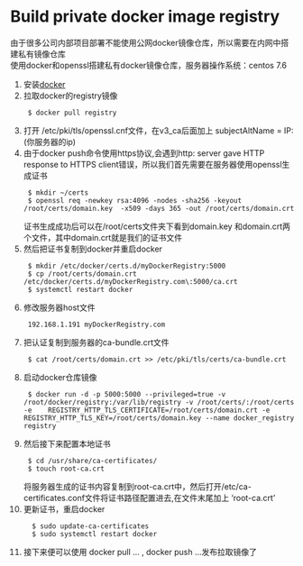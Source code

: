 # Build private docker image registry   

由于很多公司内部项目部署不能使用公网docker镜像仓库，所以需要在内网中搭建私有镜像仓库    
使用docker和openssl搭建私有docker镜像仓库，服务器操作系统：centos 7.6   

1. 安装[docker](https://docs.docker.com/install/linux/docker-ce/centos/)
2. 拉取docker的registry镜像 
   ```
    $ docker pull registry
   ```
3. 打开 /etc/pki/tls/openssl.cnf文件，在v3_ca后面加上 subjectAltName = IP:(你服务器的ip)
4. 由于docker push命令使用https协议,会遇到http: server gave HTTP response to HTTPS client错误，所以我们首先需要在服务器使用openssl生成证书
   ```
    $ mkdir ~/certs
    $ openssl req -newkey rsa:4096 -nodes -sha256 -keyout /root/certs/domain.key  -x509 -days 365 -out /root/certs/domain.crt
   ```
   证书生成成功后可以在/root/certs文件夹下看到domain.key 和domain.crt两个文件，其中domain.crt就是我们的证书文件
5. 然后把证书复制到docker并重启docker
   ```
    $ mkdir /etc/docker/certs.d/myDockerRegistry:5000
    $ cp /root/certs/domain.crt  /etc/docker/certs.d/myDockerRegistry.com\:5000/ca.crt
    $ systemctl restart docker
   ```
6. 修改服务器host文件
   ```
    192.168.1.191 myDockerRegistry.com
   ```
7. 把认证复制到服务器的ca-bundle.crt文件
   ```
    $ cat /root/certs/domain.crt >> /etc/pki/tls/certs/ca-bundle.crt
   ```
8. 启动docker仓库镜像
   ```
    $ docker run -d -p 5000:5000 --privileged=true -v /root/docker/registry:/var/lib/registry -v /root/certs/:/root/certs  -e    REGISTRY_HTTP_TLS_CERTIFICATE=/root/certs/domain.crt -e REGISTRY_HTTP_TLS_KEY=/root/certs/domain.key --name docker_registry registry
   ```
9. 然后接下来配置本地证书
   ```
    $ cd /usr/share/ca-certificates/
    $ touch root-ca.crt 
   ```
   将服务器生成的证书内容复制到root-ca.crt中，然后打开/etc/ca-certificates.conf文件将证书路径配置进去,在文件末尾加上 ‘root-ca.crt’
10. 更新证书，重启docker
    ```
      $ sudo update-ca-certificates
      $ sudo systemctl restart docker
    ```
11. 接下来便可以使用 docker pull ... , docker push ...发布拉取镜像了


